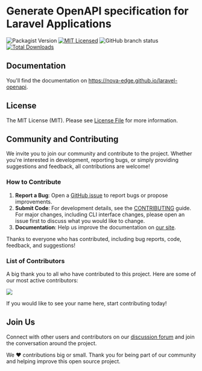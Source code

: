 # Generate OpenAPI specification for Laravel Applications

![Packagist Version](https://img.shields.io/packagist/v/tartanlegrand/laravel-openapi?style=flat-square)
[![MIT Licensed](https://img.shields.io/badge/license-MIT-brightgreen.svg?style=flat-square)](LICENSE.md)
![GitHub branch status](https://img.shields.io/github/checks-status/TartanLeGrand/laravel-openapi/main?style=flat-square)
[![Total Downloads](https://img.shields.io/packagist/dt/tartanlegrand/laravel-openapi.svg?style=flat-square)](https://packagist.org/packages/tartanlegrand/laravel-openapi)

## Documentation

You'll find the documentation on https://nova-edge.github.io/laravel-openapi.

## License

The MIT License (MIT). Please see [License File](LICENSE.md) for more information.

## Community and Contributing

We invite you to join our community and contribute to the project. Whether you're interested in development, reporting bugs, or simply providing suggestions and feedback, all contributions are welcome!

### How to Contribute

1. **Report a Bug**: Open a [GitHub issue](https://github.com/Nova-Edge/laravel-openapi/issues) to report bugs or propose improvements.
2. **Submit Code**: For development details, see the [CONTRIBUTING](CONTRIBUTING.md) guide. For major changes, including CLI interface changes, please open an issue first to discuss what you would like to change.
3. **Documentation**: Help us improve the documentation on [our site](https://nova-edge.github.io/laravel-openapi).

Thanks to everyone who has contributed, including bug reports, code, feedback, and suggestions!

### List of Contributors

A big thank you to all who have contributed to this project. Here are some of our most active contributors:

<a href="https://github.com/Nova-Edge/laravel-openapi/graphs/contributors">
  <img src="https://contrib.rocks/image?repo=tartanlegrand/laravel-openapi" />
</a>

If you would like to see your name here, start contributing today!

## Join Us

Connect with other users and contributors on our [discussion forum](https://github.com/Nova-Edge/laravel-openapi/discussions) and join the conversation around the project.

We ❤️ contributions big or small. Thank you for being part of our community and helping improve this open source project.
